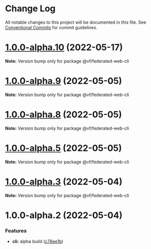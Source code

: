 # Change Log

All notable changes to this project will be documented in this file.
See [Conventional Commits](https://conventionalcommits.org) for commit guidelines.

# [1.0.0-alpha.10](/compare/@vf/federated-web-cli@1.0.0-alpha.8...@vf/federated-web-cli@1.0.0-alpha.10) (2022-05-17)

**Note:** Version bump only for package @vf/federated-web-cli





# [1.0.0-alpha.9](https://vfuk-digital.visualstudio.com/Digital/_git/lib-web-federation-utils/compare/@vf/federated-web-cli@1.0.0-alpha.8...@vf/federated-web-cli@1.0.0-alpha.9) (2022-05-05)

**Note:** Version bump only for package @vf/federated-web-cli





# [1.0.0-alpha.8](https://vfuk-digital.visualstudio.com/Digital/_git/lib-web-federation-utils/compare/@vf/federated-web-cli@1.0.0-alpha.5...@vf/federated-web-cli@1.0.0-alpha.8) (2022-05-05)

**Note:** Version bump only for package @vf/federated-web-cli





# [1.0.0-alpha.5](https://vfuk-digital.visualstudio.com/Digital/_git/lib-web-federation-utils/compare/@vf/federated-web-cli@1.0.0-alpha.2...@vf/federated-web-cli@1.0.0-alpha.5) (2022-05-05)

**Note:** Version bump only for package @vf/federated-web-cli





# [1.0.0-alpha.3](https://vfuk-digital.visualstudio.com/Digital/_git/lib-web-federation-utils/compare/@vf/federated-web-cli@1.0.0-alpha.2...@vf/federated-web-cli@1.0.0-alpha.3) (2022-05-04)

**Note:** Version bump only for package @vf/federated-web-cli





# 1.0.0-alpha.2 (2022-05-04)


### Features

* **cli:** alpha build ([c78ee1b](https://vfuk-digital.visualstudio.com/Digital/_git/lib-web-federation-utils/commits/c78ee1b780391d96ed7ad40e5b8749a72b3c4770))
